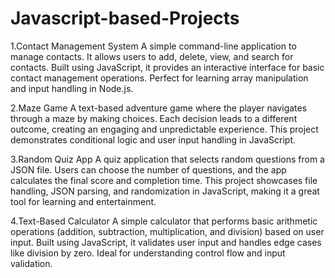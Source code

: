 # Javascript-based-Projects
1.Contact Management System
A simple command-line application to manage contacts. It allows users to add, delete, view, and search for contacts. Built using JavaScript, it provides an interactive interface for basic contact management operations. Perfect for learning array manipulation and input handling in Node.js.

2.Maze Game
A text-based adventure game where the player navigates through a maze by making choices. Each decision leads to a different outcome, creating an engaging and unpredictable experience. This project demonstrates conditional logic and user input handling in JavaScript.

3.Random Quiz App
A quiz application that selects random questions from a JSON file. Users can choose the number of questions, and the app calculates the final score and completion time. This project showcases file handling, JSON parsing, and randomization in JavaScript, making it a great tool for learning and entertainment.

4.Text-Based Calculator
A simple calculator that performs basic arithmetic operations (addition, subtraction, multiplication, and division) based on user input. Built using JavaScript, it validates user input and handles edge cases like division by zero. Ideal for understanding control flow and input validation.
